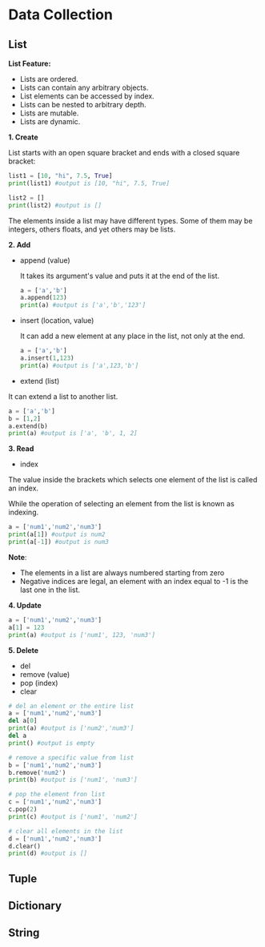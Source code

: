 # Data Collection

## List
**List Feature:**
- Lists are ordered.
- Lists can contain any arbitrary objects.
- List elements can be accessed by index.
- Lists can be nested to arbitrary depth.
- Lists are mutable.
- Lists are dynamic.



**1. Create**

List starts with an open square bracket and ends with a closed square bracket:
```python
list1 = [10, "hi", 7.5, True]
print(list1) #output is [10, "hi", 7.5, True]

list2 = []
print(list2) #output is []
```
The elements inside a list may have different types. Some of them may be integers, others floats, and yet others may be lists.

**2. Add**


- append (value)

  It takes its argument's value and puts it at the end of the list.
  ```python
  a = ['a','b']
  a.append(123)
  print(a) #output is ['a','b','123']
  ```

- insert (location, value)

  It can add a new element at any place in the list, not only at the end.
  ```python
  a = ['a','b']
  a.insert(1,123)
  print(a) #output is ['a',123,'b']
  ```

- extend (list)

It can extend a list to another list.
```python
a = ['a','b']
b = [1,2]
a.extend(b)
print(a) #output is ['a', 'b', 1, 2]
```


**3. Read**

- index

The value inside the brackets which selects one element of the list is called an index.

While the operation of selecting an element from the list is known as indexing.
```python
a = ['num1','num2','num3']
print(a[1]) #output is num2
print(a[-1]) #output is num3
```
**Note**: 
- The elements in a list are always numbered starting from zero
- Negative indices are legal, an element with an index equal to -1 is the last one in the list.



**4. Update**
```python
a = ['num1','num2','num3']
a[1] = 123
print(a) #output is ['num1', 123, 'num3']
```

**5. Delete**
- del
- remove (value)
- pop (index)
- clear
```python
# del an element or the entire list
a = ['num1','num2','num3']
del a[0]
print(a) #output is ['num2','num3']
del a 
print() #output is empty

# remove a specific value from list
b = ['num1','num2','num3']
b.remove('num2')
print(b) #output is ['num1', 'num3']

# pop the element fron list
c = ['num1','num2','num3']
c.pop(2)
print(c) #output is ['num1', 'num2']

# clear all elements in the list
d = ['num1','num2','num3']
d.clear()
print(d) #output is []

```



## Tuple

## Dictionary

## String

